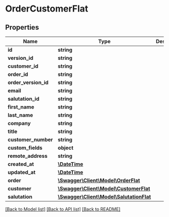 # OrderCustomerFlat

## Properties
Name | Type | Description | Notes
------------ | ------------- | ------------- | -------------
**id** | **string** |  | [optional] 
**version_id** | **string** |  | [optional] 
**customer_id** | **string** |  | [optional] 
**order_id** | **string** |  | 
**order_version_id** | **string** |  | [optional] 
**email** | **string** |  | 
**salutation_id** | **string** |  | 
**first_name** | **string** |  | 
**last_name** | **string** |  | 
**company** | **string** |  | [optional] 
**title** | **string** |  | [optional] 
**customer_number** | **string** |  | [optional] 
**custom_fields** | **object** |  | [optional] 
**remote_address** | **string** |  | [optional] 
**created_at** | [**\DateTime**](\DateTime.md) |  | 
**updated_at** | [**\DateTime**](\DateTime.md) |  | 
**order** | [**\Swagger\Client\Model\OrderFlat**](OrderFlat.md) |  | [optional] 
**customer** | [**\Swagger\Client\Model\CustomerFlat**](CustomerFlat.md) |  | [optional] 
**salutation** | [**\Swagger\Client\Model\SalutationFlat**](SalutationFlat.md) |  | [optional] 

[[Back to Model list]](../../README.md#documentation-for-models) [[Back to API list]](../../README.md#documentation-for-api-endpoints) [[Back to README]](../../README.md)

